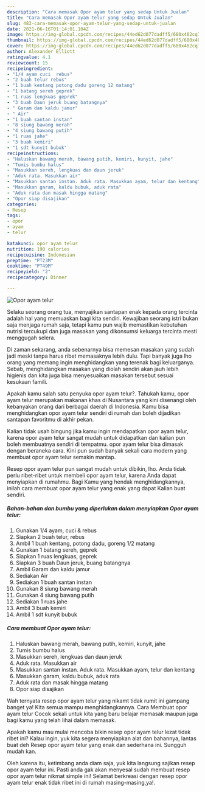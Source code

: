 ```yaml
---
description: "Cara memasak Opor ayam telur yang sedap Untuk Jualan"
title: "Cara memasak Opor ayam telur yang sedap Untuk Jualan"
slug: 483-cara-memasak-opor-ayam-telur-yang-sedap-untuk-jualan
date: 2021-06-16T01:14:01.104Z
image: https://img-global.cpcdn.com/recipes/44ed62d077dadff5/680x482cq70/opor-ayam-telur-foto-resep-utama.jpg
thumbnail: https://img-global.cpcdn.com/recipes/44ed62d077dadff5/680x482cq70/opor-ayam-telur-foto-resep-utama.jpg
cover: https://img-global.cpcdn.com/recipes/44ed62d077dadff5/680x482cq70/opor-ayam-telur-foto-resep-utama.jpg
author: Alexander Elliott
ratingvalue: 4.1
reviewcount: 15
recipeingredient:
- "1/4 ayam cuci  rebus"
- "2 buah telur rebus"
- "1 buah kentang potong dadu goreng 12 matang"
- "1 batang sereh geprek"
- "1 ruas lengkuas geprek"
- "3 buah Daun jeruk buang batangnya"
- " Garam dan kaldu jamur"
- " Air"
- "1 buah santan instan"
- "8 siung bawang merah"
- "4 siung bawang putih"
- "1 ruas jahe"
- "3 buah kemiri"
- "1 sdt kunyit bubuk"
recipeinstructions:
- "Haluskan bawang merah, bawang putih, kemiri, kunyit, jahe"
- "Tumis bumbu halus"
- "Masukkan sereh, lengkuas dan daun jeruk"
- "Aduk rata. Masukkan air"
- "Masukkan santan instan. Aduk rata. Masukkan ayam, telur dan kentang"
- "Masukkan garam, kaldu bubuk, aduk rata"
- "Aduk rata dan masak hingga matang"
- "Opor siap disajikan"
categories:
- Resep
tags:
- opor
- ayam
- telur

katakunci: opor ayam telur 
nutrition: 190 calories
recipecuisine: Indonesian
preptime: "PT23M"
cooktime: "PT49M"
recipeyield: "2"
recipecategory: Dinner

---
```



![Opor ayam telur](https://img-global.cpcdn.com/recipes/44ed62d077dadff5/680x482cq70/opor-ayam-telur-foto-resep-utama.jpg)

Selaku seorang orang tua, menyajikan santapan enak kepada orang tercinta adalah hal yang memuaskan bagi kita sendiri. Kewajiban seorang istri bukan saja menjaga rumah saja, tetapi kamu pun wajib memastikan kebutuhan nutrisi tercukupi dan juga masakan yang dikonsumsi keluarga tercinta mesti menggugah selera.

Di zaman  sekarang, anda sebenarnya bisa memesan masakan yang sudah jadi meski tanpa harus ribet memasaknya lebih dulu. Tapi banyak juga lho orang yang memang ingin menghidangkan yang terenak bagi keluarganya. Sebab, menghidangkan masakan yang diolah sendiri akan jauh lebih higienis dan kita juga bisa menyesuaikan masakan tersebut sesuai kesukaan famili. 



Apakah kamu salah satu penyuka opor ayam telur?. Tahukah kamu, opor ayam telur merupakan makanan khas di Nusantara yang kini disenangi oleh kebanyakan orang dari berbagai daerah di Indonesia. Kamu bisa menghidangkan opor ayam telur sendiri di rumah dan boleh dijadikan santapan favoritmu di akhir pekan.

Kalian tidak usah bingung jika kamu ingin mendapatkan opor ayam telur, karena opor ayam telur sangat mudah untuk didapatkan dan kalian pun boleh membuatnya sendiri di tempatmu. opor ayam telur bisa dimasak dengan beraneka cara. Kini pun sudah banyak sekali cara modern yang membuat opor ayam telur semakin mantap.

Resep opor ayam telur pun sangat mudah untuk dibikin, lho. Anda tidak perlu ribet-ribet untuk membeli opor ayam telur, karena Anda dapat menyiapkan di rumahmu. Bagi Kamu yang hendak menghidangkannya, inilah cara membuat opor ayam telur yang enak yang dapat Kalian buat sendiri.

<!--inarticleads1-->

##### Bahan-bahan dan bumbu yang diperlukan dalam menyiapkan Opor ayam telur:

1. Gunakan 1/4 ayam, cuci &amp; rebus
1. Siapkan 2 buah telur, rebus
1. Ambil 1 buah kentang, potong dadu, goreng 1/2 matang
1. Gunakan 1 batang sereh, geprek
1. Siapkan 1 ruas lengkuas, geprek
1. Siapkan 3 buah Daun jeruk, buang batangnya
1. Ambil  Garam dan kaldu jamur
1. Sediakan  Air
1. Sediakan 1 buah santan instan
1. Gunakan 8 siung bawang merah
1. Gunakan 4 siung bawang putih
1. Sediakan 1 ruas jahe
1. Ambil 3 buah kemiri
1. Ambil 1 sdt kunyit bubuk




<!--inarticleads2-->

##### Cara membuat Opor ayam telur:

1. Haluskan bawang merah, bawang putih, kemiri, kunyit, jahe
1. Tumis bumbu halus
1. Masukkan sereh, lengkuas dan daun jeruk
1. Aduk rata. Masukkan air
1. Masukkan santan instan. Aduk rata. Masukkan ayam, telur dan kentang
1. Masukkan garam, kaldu bubuk, aduk rata
1. Aduk rata dan masak hingga matang
1. Opor siap disajikan




Wah ternyata resep opor ayam telur yang nikamt tidak rumit ini gampang banget ya! Kita semua mampu menghidangkannya. Cara Membuat opor ayam telur Cocok sekali untuk kita yang baru belajar memasak maupun juga bagi kamu yang telah lihai dalam memasak.

Apakah kamu mau mulai mencoba bikin resep opor ayam telur lezat tidak ribet ini? Kalau ingin, yuk kita segera menyiapkan alat dan bahannya, lantas buat deh Resep opor ayam telur yang enak dan sederhana ini. Sungguh mudah kan. 

Oleh karena itu, ketimbang anda diam saja, yuk kita langsung sajikan resep opor ayam telur ini. Pasti anda gak akan menyesal sudah membuat resep opor ayam telur nikmat simple ini! Selamat berkreasi dengan resep opor ayam telur enak tidak ribet ini di rumah masing-masing,ya!.

